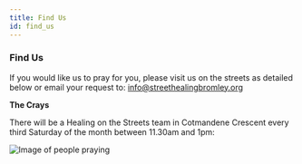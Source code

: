 ```yaml
---
title: Find Us
id: find_us
---
```


### Find Us
If you would like us to pray for you, please visit us on the streets as detailed below or email your request to: [info@streethealingbromley.org](mailto:info@streethealing.org)

**The Crays**

There will be a Healing on the Streets team in Cotmandene Crescent every third Saturday of the month between 11.30am and 1pm: 

![Image of people praying](/gen/images/IMG_0597-large.JPG)
